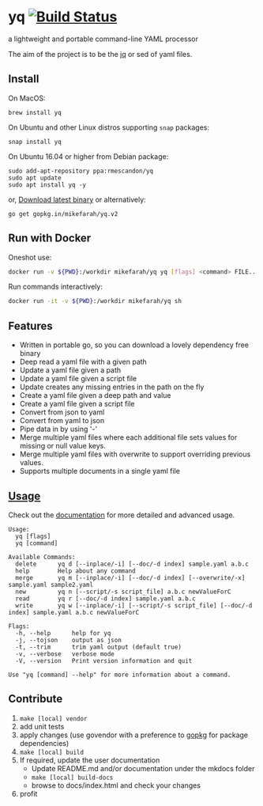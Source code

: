 # yq [![Build Status](https://travis-ci.org/mikefarah/yq.svg?branch=master)](https://travis-ci.org/mikefarah/yq)
a lightweight and portable command-line YAML processor

The aim of the project is to be the [jq](https://github.com/stedolan/jq) or sed of yaml files.

## Install
On MacOS:
```
brew install yq
```
On Ubuntu and other Linux distros supporting `snap` packages:
```
snap install yq
```
On Ubuntu 16.04 or higher from Debian package:
```
sudo add-apt-repository ppa:rmescandon/yq
sudo apt update
sudo apt install yq -y
```
or, [Download latest binary](https://github.com/mikefarah/yq/releases/latest) or alternatively:
```
go get gopkg.in/mikefarah/yq.v2
```

## Run with Docker

Oneshot use:

```bash
docker run -v ${PWD}:/workdir mikefarah/yq yq [flags] <command> FILE...
```

Run commands interactively:

```bash
docker run -it -v ${PWD}:/workdir mikefarah/yq sh
```

## Features
- Written in portable go, so you can download a lovely dependency free binary
- Deep read a yaml file with a given path
- Update a yaml file given a path
- Update a yaml file given a script file
- Update creates any missing entries in the path on the fly
- Create a yaml file given a deep path and value
- Create a yaml file given a script file
- Convert from json to yaml
- Convert from yaml to json
- Pipe data in by using '-'
- Merge multiple yaml files where each additional file sets values for missing or null value keys.
- Merge multiple yaml files with overwrite to support overriding previous values.
- Supports multiple documents in a single yaml file

## [Usage](http://mikefarah.github.io/yq/)

Check out the [documentation](http://mikefarah.github.io/yq/) for more detailed and advanced usage.

```
Usage:
  yq [flags]
  yq [command]

Available Commands:
  delete      yq d [--inplace/-i] [--doc/-d index] sample.yaml a.b.c
  help        Help about any command
  merge       yq m [--inplace/-i] [--doc/-d index] [--overwrite/-x] sample.yaml sample2.yaml
  new         yq n [--script/-s script_file] a.b.c newValueForC
  read        yq r [--doc/-d index] sample.yaml a.b.c
  write       yq w [--inplace/-i] [--script/-s script_file] [--doc/-d index] sample.yaml a.b.c newValueForC

Flags:
  -h, --help      help for yq
  -j, --tojson    output as json
  -t, --trim      trim yaml output (default true)
  -v, --verbose   verbose mode
  -V, --version   Print version information and quit

Use "yq [command] --help" for more information about a command.
```

## Contribute
1. `make [local] vendor`
2. add unit tests
3. apply changes (use govendor with a preference to [gopkg](https://gopkg.in/) for package dependencies)
4. `make [local] build`
5. If required, update the user documentation 
    - Update README.md and/or documentation under the mkdocs folder
    - `make [local] build-docs`
    - browse to docs/index.html and check your changes 
6. profit
